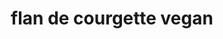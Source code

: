---
title: flan de courgette vegan
draft: false
layout: recettes
type: entree
categories:
  - Bouchées salées
regime:
  - vegan
  - sans-gluten
cuisson: Oui
temperature: Froid
plate: 30
quantite_desc: ""
check: Oui
checkAlwaysOk: false
ingredients:
  legumes:
    - title: Oignon
      quantite: 1
      unit: Kg
    - title: Courgette
      quantite: 3
      unit: Kg
  lof:
    - title: huile d'olive
      quantite: 20
      unit: ml
    - title: Crème soja
      quantite: 750
      unit: ml
    - title: Fécule de maïs (Maïzena)
      quantite: 75
      unit: grammes
  epices:
    - title: Basilic
      quantite: 2
      unit: bottes
  autres:
    - title: Levure de bière
      quantite: 40
      unit: grammes
preparation: >-
  râper les courgettes, émincer les oignons et faire cuire pendant 15mn,
  réserver dans un saladier


  rajouter tous les autres ingrédients


  remplir les ramequins au 3/4 car ça gonfle


  mettre au four préchauffé à 180° avec un bol d'eau pendant 35mn


  si démoulé alors il faut bien attendre que cela refroidisse
publishDate: 2025-06-15T15:19:00.000Z
uuid: ax9t0m6d
titleslug: flan-de-courgette-vegan_ax9t0m6d
---
